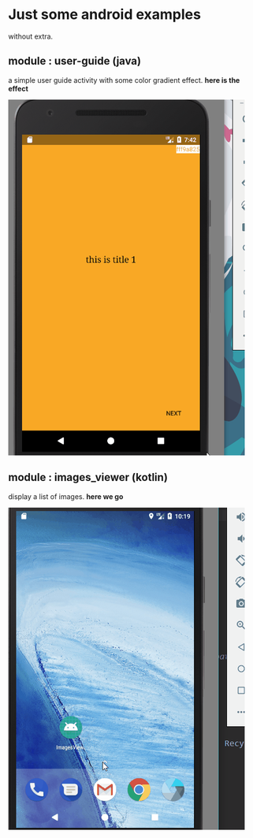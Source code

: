 # Just some android examples

without extra.

## module : user-guide (java)
a simple user guide activity with some color gradient effect. 
**here is the effect**

![user-guide](images/user-guide.gif)


## module : images_viewer (kotlin)
display a list of images.
**here we go**

![images_viewer](images/images_viewer.gif)